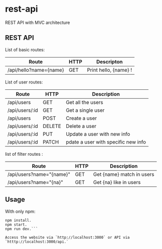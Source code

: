 # rest-api
REST API with MVC architecture

## REST API
List of basic routes:

Route | HTTP | Descripton
--- | --- | ---
/api/hello?name={name} | GET | Print hello, {name} !

List of user routes:


Route | HTTP | Description
---|---|---|
/api/users|GET|Get all the users
/api/users/:id|GET| Get a single user
/api/users|POST|Create a user
/api/users/:id|DELETE| Delete a user
/api/users/:id|PUT  |Update a user with new info
/api/users/:id|PATCH|pdate a user with specific new info

list of filter routes :

Route |HTTP| Description
----|----|----|
/api/users?name="{name}"|GET|Get {name} match in users
/api/users?name="{na}"|GET|Get {na} like in users

## Usage
With only npm:
```
npm install.
npm start.
npm run dev.```

Access the website via `http://localhost:3000` or API via `htttp://localhost:3000/api.`
